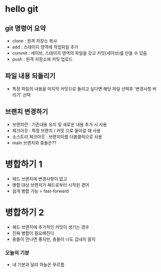 # hello git

## git 명령어 요약

- clone : 원격 저장소 복사
- add : 스테이지 영역에 작업파일 추가
- commit : 세이브, 스테이지 영역의 파일을 갖고 커밋(세이브)를 만들 수 있음
- push : 원격 저장소에 커밋 업로드

## 파일 내용 되돌리기
- 특정 파일의 내용을 마지막 커밋으로 돌리고 싶다면 해당 파일 선택후 '변경사항 버리기' 선택

## 브랜치 변경하기

- 브랜치란 : 기존내용 유지 및 새로운 내용 추가 시 사용
- 체크아웃 : 특정 브랜치 / 커밋 으로 돌아갈 때 사용
- 소스트리 체크아웃 : 브랜치이름 더블클릭으로 사용
- main 브랜치와 충돌은??


# 병합하기 1

- 헤드 브랜치에 변경사항이 없고
- 병합 대상 브랜치가 헤드로부터 시작된 경어
- 쉽게 병합 가능 = fast-forward 

# 병합하기 2

- 헤드 브랜치에 추가적인 커밋이 생기는 경우
- 진짜 병합이 필요해진다
- 충돌이 안나면 좋지만, 충돌이 나도 겁내지 말지


### 오늘의 기분 

- 내 기분과 달리 하늘은 푸르름
